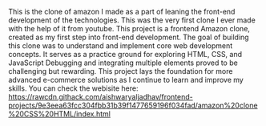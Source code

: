 This is the clone of amazon I made as a part of leaning the front-end development of the technologies. 
This was the very first clone I ever made with the help of it from youtube.
This project is a frontend Amazon clone, created as my first step into front-end development. 
The goal of building this clone was to understand and implement core web development concepts.
It serves as a practice ground for exploring HTML, CSS, and JavaScript
Debugging and integrating multiple elements proved to be challenging but rewarding. 
This project lays the foundation for more advanced e-commerce solutions as I continue to learn and improve my skills.
You can check the webisite here: https://rawcdn.githack.com/aishwaryaljadhav/frontend-projects/9e3eea63fcc304fbb31b39f1477659196f034fad/amazon%20clone%20CSS%20HTML/index.html
